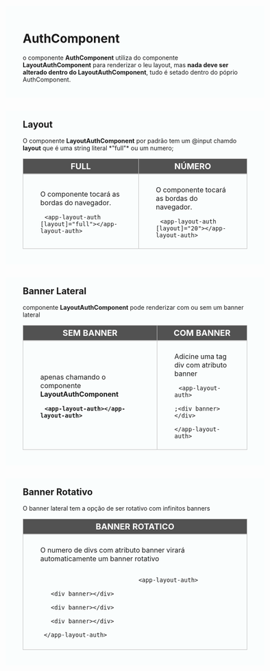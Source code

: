 <div id="documentação">
    <div>
        <h1>AuthComponent</h1>
        <p>o componente <b>AuthComponent</b> utiliza do componente <b>LayoutAuthComponent</b> para renderizar o leu layout, mas <b>nada deve ser alterado dentro do LayoutAuthComponent</b>, tudo é setado dentro do póprio AuthComponent.</p>
    </div>
    <div>
        <h2>Layout</h2>
        <p>O componente <b>LayoutAuthComponent</b> por padrão tem um @input chamdo  <b>layout</b> que é uma string literal *"full"* ou um numero;</p>
        <table>
            <thead><tr><th>Full</th><th>Número</th><tr></thead>
            <tbody>
                <tr>
                    <td>
                        <p>O componente tocará as bordas do navegador.</p>
                        <pre><code>&lt;app-layout-auth [layout]="full"&gt;&lt;/app-layout-auth&gt;</code></pre>
                    </td>
                    <td>
                        <p>O componente tocará as bordas do navegador.</p>
                        <pre><code>&lt;app-layout-auth [layout]="20"&gt;&lt;/app-layout-auth&gt;</code></pre>
                    </td>
                </tr>
            </tbody>
        </table>
    </div>
    <div>
        <h2>Banner Lateral</h2>
        <p>componente <b>LayoutAuthComponent</b> pode renderizar com ou sem um banner lateral</p>
        <table>
            <thead><tr><th>SEM BANNER</th><th>COM BANNER</th><tr></thead>
            <tbody>
                <tr>
                    <td>
                        <p>apenas chamando o componente <b>LayoutAuthComponent<b></p>
                        <pre><code>&lt;app-layout-auth&gt;&lt;/app-layout-auth&gt;</code></pre>
                    </td>
                    <td>
                        <p>Adicine uma tag div com atributo banner</p>
                        <pre><code>&lt;app-layout-auth&gt
                            ;&lt;div banner&gt;&lt;/div&gt;
                        &lt;/app-layout-auth&gt;</code></pre>
                    </td>
                </tr>
            </tbody>
        </table>
    </div>
    <div>
        <h2>Banner Rotativo</h2>
        <p>O banner lateral tem a opção de ser rotativo com infinitos banners</p>
        <table>
            <thead><tr><th>BANNER ROTATICO</th><tr></thead>
            <tbody>
                <tr>
                    <td>
                        <p>O numero de divs com atributo banner virará automaticamente um banner rotativo</p>
                        <code>
                            &lt;app-layout-auth&gt;
                            <br/>&nbsp;&nbsp;&nbsp;&lt;div banner&gt;&lt;/div&gt;
                            <br/>&nbsp;&nbsp;&nbsp;&lt;div banner&gt;&lt;/div&gt;
                            <br/>&nbsp;&nbsp;&nbsp;&lt;div banner&gt;&lt;/div&gt;
                            <br/>&nbsp;&lt;/app-layout-auth&gt;
                        </code>
                    </td>
                </tr>
            </tbody>
        </table>
    </div>
</div>

<style>
    #documentação{ margin-top: -20px; margin-left: -50px; padding: 0px; width: calc(100% + 100px) }
    #documentação>div{ margin-bottom: 30px; background:rgba(225,255,255,0.1); padding: 20px 40px; }
    #documentação>div>h2{ margin-top: 0; }

    #documentação table { border-collapse: collapse; width:100%; }
    #documentação table td, #documentação table th { border: .5px solid #c0c0c0; padding: 10px 40px; }
    #documentação table thead { border-bottom: 2px solid #c0c0c0; text-transform: uppercase; }
    #documentação table thead th { font-weight: bold; text-align: center; background:#525252; color:white; font-size:120%; padding: 5px; }
    
    #documentação code{ padding:10px }
</style>
